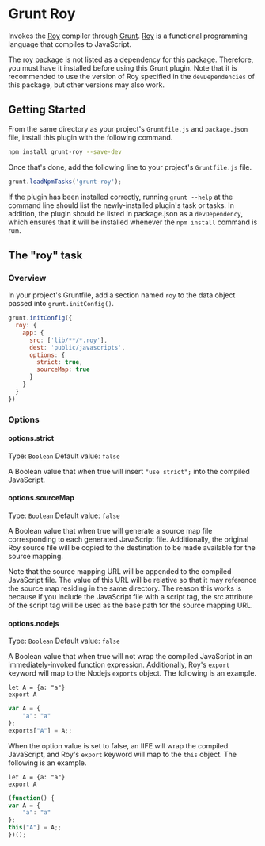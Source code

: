 # Grunt Roy

Invokes the [Roy](http://roy.brianmckenna.org/) compiler through
[Grunt](http://gruntjs.com). [Roy](http://roy.brianmckenna.org/) is a
functional programming language that compiles to JavaScript.

The [roy package](https://npmjs.org/package/roy) is not listed as a
dependency for this package. Therefore, you must have it installed
before using this Grunt plugin. Note that it is recommended to use the
version of Roy specified in the `devDependencies` of this package, but
other versions may also work.

## Getting Started
From the same directory as your project's `Gruntfile.js` and `package.json`
file, install this plugin with the following command.

```bash
npm install grunt-roy --save-dev
```

Once that's done, add the following line to your project's `Gruntfile.js`
file.

```js
grunt.loadNpmTasks('grunt-roy');
```

If the plugin has been installed correctly, running `grunt --help` at
the command line should list the newly-installed plugin's task or tasks.
In addition, the plugin should be listed in package.json as a
`devDependency`, which ensures that it will be installed whenever the
`npm install` command is run.

## The "roy" task

### Overview
In your project's Gruntfile, add a section named `roy` to the data
object passed into `grunt.initConfig()`.

```js
grunt.initConfig({
  roy: {
    app: {
      src: ['lib/**/*.roy'],
      dest: 'public/javascripts',
      options: {
        strict: true,
        sourceMap: true
      }
    }
  }
})
```

### Options

#### options.strict
Type: `Boolean`
Default value: `false`

A Boolean value that when true will insert `"use strict";` into the
compiled JavaScript.

#### options.sourceMap
Type: `Boolean`
Default value: `false`

A Boolean value that when true will generate a source map file
corresponding to each generated JavaScript file. Additionally, the
original Roy source file will be copied to the destination to be made
available for the source mapping.

Note that the source mapping URL will be appended to the compiled
JavaScript file. The value of this URL will be relative so that it may
reference the source map residing in the same directory. The reason this
works is because if you include the JavaScript file with a script tag,
the src attribute of the script tag will be used as the base path for
the source mapping URL.

#### options.nodejs
Type: `Boolean`
Default value: `false`

A Boolean value that when true will not wrap the compiled JavaScript in
an immediately-invoked function expression. Additionally, Roy's `export`
keyword will map to the Nodejs `exports` object. The following is an
example.

```roy
let A = {a: "a"}
export A
```

```js
var A = {
    "a": "a"
};
exports["A"] = A;;
```

When the option value is set to false, an IIFE will wrap the compiled
JavaScript, and Roy's `export` keyword will map to the `this` object.
The following is an example.

```roy
let A = {a: "a"}
export A
```

```js
(function() {
var A = {
    "a": "a"
};
this["A"] = A;;
})();
```
